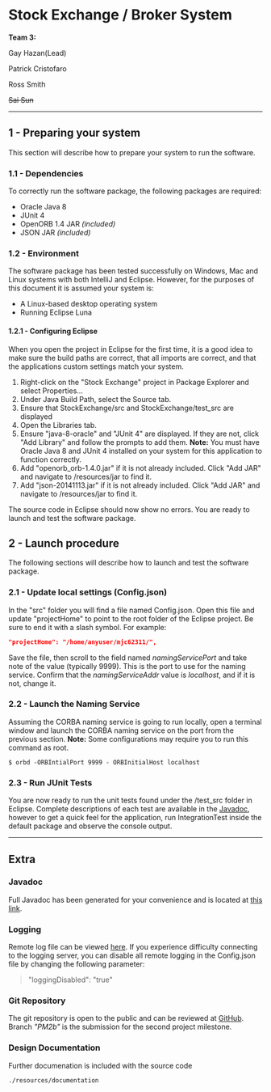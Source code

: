 # Stock Exchange / Broker System

**Team 3:**

Gay Hazan(Lead)

Patrick Cristofaro 

Ross Smith

~~Sai Sun~~

---

## 1 - Preparing your system
This section will describe how to prepare your system to run the software.

### 1.1 - Dependencies
To correctly run the software package, the following packages are required:
  * Oracle Java 8
  * JUnit 4 
  * OpenORB 1.4 JAR *(included)*
  * JSON JAR *(included)*

### 1.2 - Environment
The software package has been tested successfully on Windows, Mac and Linux systems with both IntelliJ and Eclipse. However, 
for the purposes of this document it is assumed your system is:
  * A Linux-based desktop operating system
  * Running Eclipse Luna

#### 1.2.1 - Configuring Eclipse
When you open the project in Eclipse for the first time, it is a good idea to make sure the build paths are correct, 
that all imports are correct, and that the applications custom settings match your system.

1. Right-click on the "Stock Exchange" project in Package Explorer and select Properties...
2. Under Java Build Path, select the Source tab.
3. Ensure that StockExchange/src and StockExchange/test_src are displayed
4. Open the Libraries tab.
5. Ensure "java-8-oracle" and "JUnit 4" are displayed. If they are not, click "Add Library" and follow the prompts 
to add them. **Note:** You must have Oracle Java 8 and JUnit 4 installed on your system for this application to function correctly.
6. Add "openorb_orb-1.4.0.jar" if it is not already included. Click "Add JAR" and navigate to /resources/jar to find it.
7. Add "json-20141113.jar" if it is not already included. Click "Add JAR" and navigate to /resources/jar to find it.

The source code in Eclipse should now show no errors. You are ready to launch and test the software package.


## 2 - Launch procedure
The following sections will describe how to launch and test the software package.

### 2.1 - Update local settings (Config.json)
In the "src" folder you will find a file named Config.json. Open this file and update "projectHome" to point to the root folder of the Eclipse project. Be sure to end it with a slash symbol. For example:

```JSON
"projectHome": "/home/anyuser/mjc62311/",
```

Save the file, then scroll to the field named *namingServicePort* and take note of the value (typically 9999).  This is the port to use for the naming service. Confirm that the *namingServiceAddr* value is *localhost*, and if it is not, change it.

### 2.2 - Launch the Naming Service
Assuming the CORBA naming service is going to run locally, open a terminal window and launch the CORBA naming service on the port from the previous section. **Note:** Some configurations may require you to run this command as root.

```
$ orbd -ORBIntialPort 9999 - ORBInitialHost localhost
```

### 2.3 - Run JUnit Tests
You are now ready to run the unit tests found under the /test_src folder in Eclipse. Complete descriptions of each test are available in the [Javadoc](http://users.encs.concordia.ca/~patrickc/), however to get a quick feel for the application, run </i>IntegrationTest</i> inside the default package and observe the console output.

---
## Extra
### Javadoc
Full Javadoc has been generated for your convenience and is located at [this link](http://users.encs.concordia.ca/~patrickc/).
### Logging
Remote log file can be viewed [here](http://166.78.186.20/resources/log/displayLog.html). If you experience difficulty connecting to the logging server, you can disable all remote logging in the Config.json file by changing the following parameter:
> "loggingDisabled": "true"

### Git Repository
The git repository is open to the public and can be reviewed at [GitHub](https://github.com/pcristo/mjc62311/tree/PM2b). Branch *"PM2b"* is the submission for the second project milestone.

### Design Documentation
Further documenation is included with the source code

```HTTP
./resources/documentation
```


